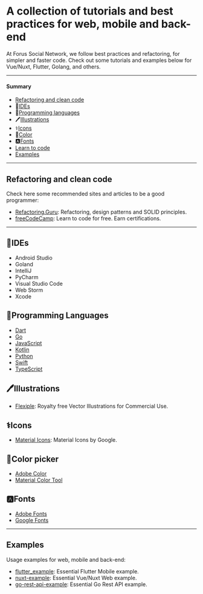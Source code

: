 # A collection of tutorials and best practices for web, mobile and back-end

At Forus Social Network, we follow best practices and refactoring, for simpler and faster code. Check out some tutorials and examples below for Vue/Nuxt, Flutter, Golang, and others.

---
#### Summary

* [Refactoring and clean code](#refactoring-and-clean-code)
* 📝[IDEs](#ides)
* 🔡[Programming languages](#programming-languages)
* 🖊️[Illustrations](#illustrations)
* ⚕️[Icons](#icons)
* 🎨[Color](#color-picker)
* 🅰️[Fonts](#fonts)
* [Learn to code]()
* [Examples](#examples)

---

## Refactoring and clean code

Check here some recommended sites and articles to be a good programmer:

<!-- alphabetical -->
* [Refactoring.Guru](https://refactoring.guru): Refactoring, design patterns and SOLID principles.
* [freeCodeCamp](https://www.freecodecamp.org): Learn to code for free. Earn certifications.

---

## 📝IDEs
<!-- alphabetical -->
- Android Studio
- Goland
- IntelliJ
- PyCharm
- Visual Studio Code
- Web Storm
- Xcode

## 🔡Programming Languages
<!-- alphabetical -->
- [Dart](https://dart.dev/guides)
- [Go](https://go.dev/doc/)
- [JavaScript](https://developer.mozilla.org/pt-BR/docs/Web/JavaScript)
- [Kotlin](https://kotlinlang.org/docs)
- [Python](https://docs.python.org/3/)
- [Swift](https://www.swift.org/documentation/)
- [TypeScript](https://www.typescriptlang.org/docs/)

## 🖊️Illustrations
<!-- alphabetical -->
- [Flexiple](https://2.flexiple.com/scale/home): Royalty free Vector Illustrations for Commercial Use.

## ⚕️Icons
<!-- alphabetical -->
- [Material Icons](https://fonts.google.com/icons?selected=Material+Icons): Material Icons by Google.

## 🎨Color picker
<!-- alphabetical -->
- [Adobe Color](https://color.adobe.com/pt/create/color-wheel)
- [Material Color Tool](https://material.io/resources/color)

## 🅰️Fonts
<!-- alphabetical -->
- [Adobe Fonts](https://fonts.adobe.com/) 
- [Google Fonts](https://fonts.google.com)

---

## Examples

Usage examples for web, mobile and back-end:

<!-- alphabetical -->
* [flutter_example](https://github.com/foruscommunity/flutter_example): Essential Flutter Mobile example.
* [nuxt-example](https://github.com/foruscommunity/nuxt-example): Essential Vue/Nuxt Web example.
* [go-rest-api-example](https://github.com/foruscommunity/go-rest-api-example): Essential Go Rest API example.
